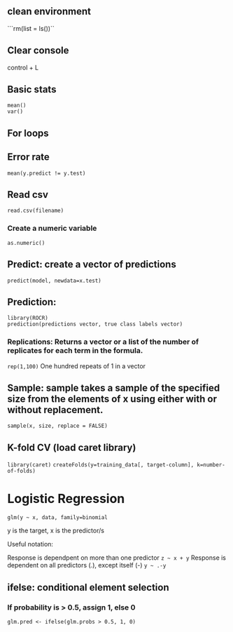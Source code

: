 ## clean environment
```rm(list = ls())``

## Clear console
control + L

## Basic stats
```
mean()
var()
```
## For loops

## Error rate
```mean(y.predict != y.test)```

## Read csv
```read.csv(filename)```

### Create a numeric variable
```as.numeric()```

## Predict: create a vector of predictions
```predict(model, newdata=x.test)```
## Prediction:
```
library(ROCR)
prediction(predictions vector, true class labels vector)
```
### Replications: Returns a vector or a list of the number of replicates for each term in the formula.
```rep(1,100)```
One hundred repeats of 1 in a vector

## Sample: sample takes a sample of the specified size from the elements of x using either with or without replacement.
```sample(x, size, replace = FALSE)```


## K-fold CV (load caret library)
 ```library(caret)```
```createFolds(y=training_data[, target-column], k=number-of-folds)```

# Logistic Regression
```glm(y ~ x, data, family=binomial```
 
y is the target, x is the predictor/s

Useful notation:

Response is dependpent on more than one predictor ```z ~ x + y```
Response is dependent on all predictors (.), except itself (-) ```y ~ .-y``` 

## ifelse: conditional element selection
### If probability is > 0.5, assign 1, else 0
```glm.pred <- ifelse(glm.probs > 0.5, 1, 0)``` 
